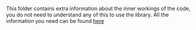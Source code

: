 This folder contains extra information about the inner workings of the code,
you do not need to understand any of this to use the library. All the information you need can be found [here](../#usage)